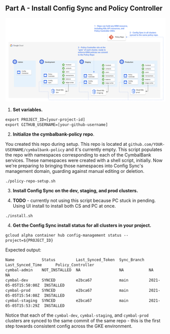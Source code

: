 


## Part A - Install Config Sync and Policy Controller 

![screenshot](screenshots/sync-overview.png)

1. **Set variables.** 

```
export PROJECT_ID=[your-project-id]
export GITHUB_USERNAME=[your-github-username]
```

2. **Initialize the cymbalbank-policy repo**.

You created this repo during setup. This repo is located at `github.com/YOUR-USERNAME/cymbalbank-policy` and it's currently empty. This script populates the repo with namespaces corresponding to each of the CymbalBank services. These namespaces were created with a shell script, initially. Now we're preparing to bringing those namespaces into Config Sync's management domain, guarding against manual editing or deletion.   

```
./policy-repo-setup.sh
```

3. **Install Config Sync on the dev, staging, and prod clusters.** 
  
4. **TODO** - currently not using this script because PC stuck in pending. Using UI install to install both CS and PC at once. 


```
./install.sh
```

4. **Get the Config Sync install status for all clusters in your project.**

```
gcloud alpha container hub config-management status --project=${PROJECT_ID}
```

Expected output: 

```
Name            Status         Last_Synced_Token  Sync_Branch  Last_Synced_Time      Policy_Controller
cymbal-admin    NOT_INSTALLED  NA                 NA           NA                    NA
cymbal-dev      SYNCED         e2bca67            main         2021-05-05T15:50:00Z  INSTALLED
cymbal-prod     SYNCED         e2bca67            main         2021-05-05T15:54:08Z  INSTALLED
cymbal-staging  SYNCED         e2bca67            main         2021-05-05T15:53:29Z  INSTALLED
```

Notice that each of the `cymbal-dev`, `cymbal-staging`, and `cymbal-prod` clusters are synced to the same commit of the same repo - this is the first step towards consistent config across the GKE environment. 
